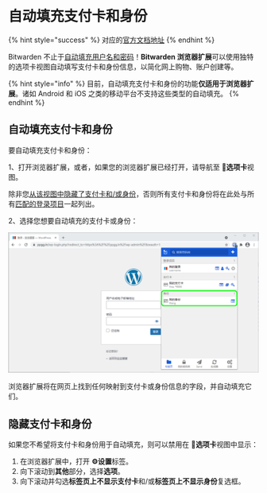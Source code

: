 # 自动填充支付卡和身份

{% hint style="success" %}
对应的[官方文档地址](https://bitwarden.com/help/article/auto-fill-card-id/)
{% endhint %}

Bitwarden 不止于[自动填充用户名和密码](auto-fill-logins-in-browser-extensions.md)！**Bitwarden 浏览器扩展**可以使用独特的选项卡视图自动填写支付卡和身份信息，以简化网上购物、账户创建等。

{% hint style="info" %}
目前，自动填充支付卡和身份的功能**仅适用于浏览器扩展**。诸如 Android 和 iOS 之类的移动平台不支持这些类型的自动填充。
{% endhint %}

## 自动填充支付卡和身份 <a href="#autofill-cards-and-identities" id="autofill-cards-and-identities"></a>

要自动填充支付卡和身份：

1、打开浏览器扩展，或者，如果您的浏览器扩展已经打开，请导航至 **📁选项卡**视图。

除非您[从该视图中隐藏了支付卡和/或身份](auto-fill-cards-and-identities.md#hide-cards-and-identities)，否则所有支付卡和身份将在此处与所有[匹配的登录项目](using-uris.md)一起列出。

2、选择您想要自动填充的支付卡或身份：

![自动填充身份信息](../.gitbook/assets/autofill-cardsidentities.png)

浏览器扩展将在网页上找到任何映射到支付卡或身份信息的字段，并自动填充它们。

## 隐藏支付卡和身份 <a href="#hide-cards-and-identities" id="hide-cards-and-identities"></a>

如果您不希望将支付卡和身份用于自动填充，则可以禁用在 **📁选项卡**视图中显示：

1. 在浏览器扩展中，打开 **⚙️设置**标签。
2. 向下滚动到**其他**部分，选择**选项**。
3. 向下滚动并勾选**标签页上不显示支付卡**和/或**标签页上不显示身份**复选框。
